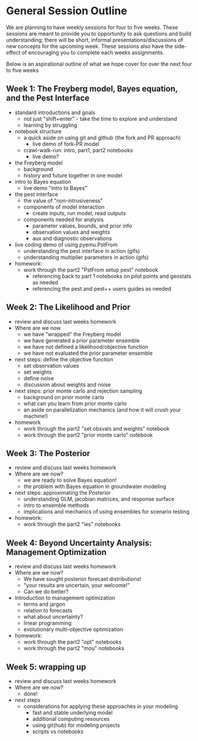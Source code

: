 # General Session Outline

We are planning to have weekly sessions for four to five weeks.  These sessions are meant to provide you to opportunity to ask questions and build understanding; there will be short, informal presentations/discussions of new concepts for the upcoming week.  These sessions also have the side-effect of encouraging you to complete each weeks assignments.  

Below is an aspirational outline of what we hope cover for over the next four to five weeks

## Week 1: The Freyberg model, Bayes equation, and the Pest Interface

- standard introductions and goals
    + not just "shift+enter" - take the time to explore and understand
    + learning by struggling
- notebook structure
    + a quick aside on using git and github (the fork and PR approach)
        * live demo of fork-PR model
    + crawl-walk-run: intro, part1, part2 notebooks
        * live demo?
- the Freyberg model
    + background
    + history and future together in one model
- intro to Bayes equation
    + live demo "intro to Bayes"
- the pest interface 
    + the value of "non-intrusiveness"
    + components of model interaction
        * create inputs, run model, read outputs
    + components needed for analysis
        * parameter values, bounds, and prior info
        * observation values and weights
        * aux and diagnostic observations
- live coding demo of using pyemu.PstFrom
    + understanding the pest interface in action (gifs)
    + understanding multiplier parameters in action (gifs)
- homework:
    + work through the part2 "PstFrom setup pest" notebook
        * referencing back to part 1 notebooks on pilot points and geostats as needed
        * referencing the pest and pest++ users guides as needed
        

## Week 2: The Likelihood and Prior

- review and discuss last weeks homework
- Where are we now
    + we have "wrapped" the Freyberg model
    + we have generated a prior parameter ensemble
    + we have not defined a likelihood/objective function
    + we have not evaluated the prior parameter ensemble
- next steps: define the objective function
    + set observation values
    + set weights
    + define noise
    + discussion about weights and noise
- next steps: prior monte carlo and rejection sampling
    + background on prior monte carlo
    + what can you learn from prior monte carlo
    + an aside on parallelization mechanics (and how it will crush your machine!)
- homework
    + work through the part2 "set obsvals and weights" notebook
    + work through the part2 "prior monte carlo" notebook
    

## Week 3: The Posterior

- review and discuss last weeks homework
- Where are we now?
    + we are ready to solve Bayes equation!
    + the problem with Bayes equation in groundwater modeling
- next steps: approximating the Posterior
    + understanding GLM, jacobian matrices, and response surface
    + intro to ensemble methods
    + implications and mechanics of using ensembles for scenario testing
- homework:
    + work through the part2 "ies" notebooks


## Week 4: Beyond Uncertainty Analysis: Management Optimization

- review and discuss last weeks homework
- Where are we now?
    + We have sought posterior forecast distributions!
    + "your results are uncertain, your welcome!"
    + Can we do better?
- Introduction to management optimization
    + terms and jargon
    + relation to forecasts
    + what about uncertainty?
    + linear programming
    + evolutionary multi-objective optimization
- homework:
    + work through the part2 "opt" notebooks
    + work through the part2 "mou" notebooks


## Week 5: wrapping up

- review and discuss last weeks homework
- Where are we now?
    + done!
- next steps
    + considerations for applying these approaches in your modeling
        * fast and stable underlying model
        * additional computing resources
        * using git(hub) for modeling projects
        * scripts vs notebooks

